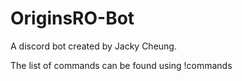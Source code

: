 # OriginsRO-Bot

A discord bot created by Jacky Cheung.

The list of commands can be found using !commands
